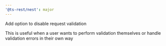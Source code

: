 ```yaml
---
'@ts-rest/nest': major
---
```


Add option to disable request validation

This is useful when a user wants to perform validation themselves or handle validation errors in their own way
